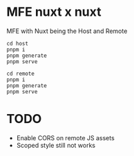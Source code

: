# MFE nuxt x nuxt

MFE with Nuxt being the Host and Remote 

```
cd host
pnpm i
pnpm generate
pnpm serve
```

```
cd remote
pnpm i
pnpm generate
pnpm serve
```

# TODO

- Enable CORS on remote JS assets
- Scoped style still not works
